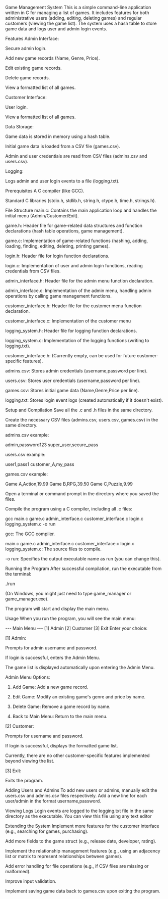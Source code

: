 Game Management System
This is a simple command-line application written in C for managing a list of games. It includes features for both administrative users (adding, editing, deleting games) and regular customers (viewing the game list). The system uses a hash table to store game data and logs user and admin login events.

Features
Admin Interface:

Secure admin login.

Add new game records (Name, Genre, Price).

Edit existing game records.

Delete game records.

View a formatted list of all games.

Customer Interface:

User login.

View a formatted list of all games.

Data Storage:

Game data is stored in memory using a hash table.

Initial game data is loaded from a CSV file (games.csv).

Admin and user credentials are read from CSV files (admins.csv and users.csv).

Logging:

Logs admin and user login events to a file (logging.txt).

Prerequisites
A C compiler (like GCC).

Standard C libraries (stdio.h, stdlib.h, string.h, ctype.h, time.h, strings.h).

File Structure
main.c: Contains the main application loop and handles the initial menu (Admin/Customer/Exit).

game.h: Header file for game-related data structures and function declarations (hash table operations, game management).

game.c: Implementation of game-related functions (hashing, adding, loading, finding, editing, deleting, printing games).

login.h: Header file for login function declarations.

login.c: Implementation of user and admin login functions, reading credentials from CSV files.

admin_interface.h: Header file for the admin menu function declaration.

admin_interface.c: Implementation of the admin menu, handling admin operations by calling game management functions.

customer_interface.h: Header file for the customer menu function declaration.

customer_interface.c: Implementation of the customer menu

logging_system.h: Header file for logging function declarations.

logging_system.c: Implementation of the logging functions (writing to logging.txt).

customer_interface.h: (Currently empty, can be used for future customer-specific features).

admins.csv: Stores admin credentials (username,password per line).

users.csv: Stores user credentials (username,password per line).

games.csv: Stores initial game data (Name,Genre,Price per line).

logging.txt: Stores login event logs (created automatically if it doesn't exist).

Setup and Compilation
Save all the .c and .h files in the same directory.

Create the necessary CSV files (admins.csv, users.csv, games.csv) in the same directory.

admins.csv example:

admin,password123
super_user,secure_pass

users.csv example:

user1,pass1
customer_A,my_pass

games.csv example:

Game A,Action,19.99
Game B,RPG,39.50
Game C,Puzzle,9.99

Open a terminal or command prompt in the directory where you saved the files.

Compile the program using a C compiler, including all .c files:

gcc main.c game.c admin_interface.c customer_interface.c login.c logging_system.c -o run

gcc: The GCC compiler.

main.c game.c admin_interface.c customer_interface.c login.c logging_system.c: The source files to compile.

-o run: Specifies the output executable name as run (you can change this).

Running the Program
After successful compilation, run the executable from the terminal:

./run

(On Windows, you might just need to type game_manager or game_manager.exe).

The program will start and display the main menu.

Usage
When you run the program, you will see the main menu:

--- Main Menu ---
[1] Admin
[2] Customer
[3] Exit
Enter your choice:

[1] Admin:

Prompts for admin username and password.

If login is successful, enters the Admin Menu.

The game list is displayed automatically upon entering the Admin Menu.

Admin Menu Options:

1. Add Game: Add a new game record.

2. Edit Game: Modify an existing game's genre and price by name.

3. Delete Game: Remove a game record by name.

5. Back to Main Menu: Return to the main menu.

[2] Customer:

Prompts for username and password.

If login is successful, displays the formatted game list.

Currently, there are no other customer-specific features implemented beyond viewing the list.

[3] Exit:

Exits the program.

Adding Users and Admins
To add new users or admins, manually edit the users.csv and admins.csv files respectively. Add a new line for each user/admin in the format username,password.

Viewing Logs
Login events are logged to the logging.txt file in the same directory as the executable. You can view this file using any text editor

Extending the System
Implement more features for the customer interface (e.g., searching for games, purchasing).

Add more fields to the game struct (e.g., release date, developer, rating).

Implement the relationship management features (e.g., using an adjacency list or matrix to represent relationships between games).

Add error handling for file operations (e.g., if CSV files are missing or malformed).

Improve input validation.

Implement saving game data back to games.csv upon exiting the program.

